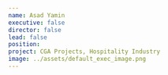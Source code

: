 ```yaml
---
name: Asad Yamin
executive: false
director: false
lead: false
position:  
project: CGA Projects, Hospitality Industry
image: ../assets/default_exec_image.png
---
```

